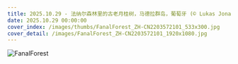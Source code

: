 ```yaml
---
title: 2025.10.29 - 法纳尔森林里的古老月桂树，马德拉群岛，葡萄牙 (© Lukas Jonaitis/Shutterstock)
date: 2025.10.29 00:00:00
cover_index: /images/thumbs/FanalForest_ZH-CN2203572101_533x300.jpg
cover_detail: /images/FanalForest_ZH-CN2203572101_1920x1080.jpg
---
```


![FanalForest](/images/FanalForest_ZH-CN2203572101_1920x1080.jpg)
